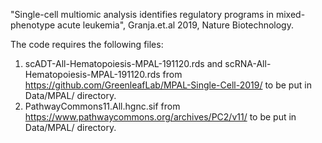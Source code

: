 "Single-cell multiomic analysis identifies regulatory programs in mixed-phenotype acute leukemia", Granja.et.al 2019, Nature Biotechnology.

The code requires the following files:

1. scADT-All-Hematopoiesis-MPAL-191120.rds and scRNA-All-Hematopoiesis-MPAL-191120.rds from https://github.com/GreenleafLab/MPAL-Single-Cell-2019/ to be put in Data/MPAL/ directory.
2. PathwayCommons11.All.hgnc.sif from https://www.pathwaycommons.org/archives/PC2/v11/ to be put in Data/MPAL/ directory.

